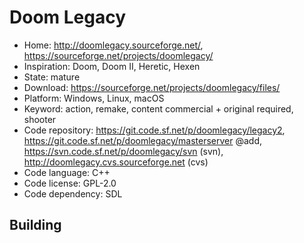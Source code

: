 # Doom Legacy

- Home: http://doomlegacy.sourceforge.net/, https://sourceforge.net/projects/doomlegacy/
- Inspiration: Doom, Doom II, Heretic, Hexen
- State: mature
- Download: https://sourceforge.net/projects/doomlegacy/files/
- Platform: Windows, Linux, macOS
- Keyword: action, remake, content commercial + original required, shooter
- Code repository: https://git.code.sf.net/p/doomlegacy/legacy2, https://git.code.sf.net/p/doomlegacy/masterserver @add, https://svn.code.sf.net/p/doomlegacy/svn (svn), http://doomlegacy.cvs.sourceforge.net (cvs)
- Code language: C++
- Code license: GPL-2.0
- Code dependency: SDL

## Building
